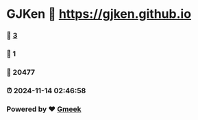 # GJKen :link: https://gjken.github.io 
### :page_facing_up: [3](https://gjken.github.io/tag.html) 
### :speech_balloon: 1 
### :hibiscus: 20477 
### :alarm_clock: 2024-11-14 02:46:58 
### Powered by :heart: [Gmeek](https://github.com/Meekdai/Gmeek)
